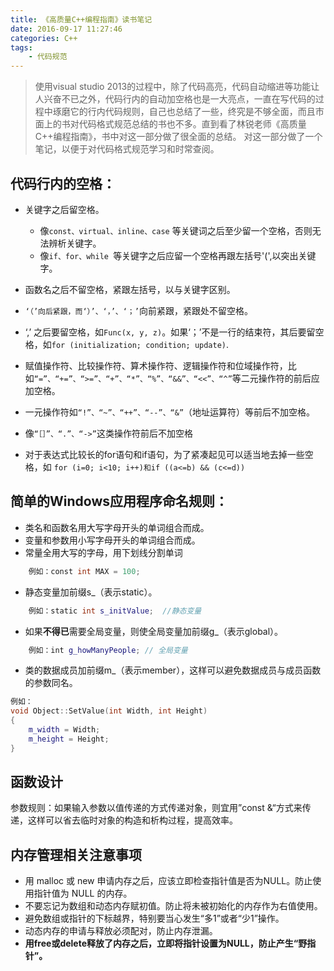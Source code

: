 ```yaml
---
title: 《高质量C++编程指南》读书笔记
date: 2016-09-17 11:27:46
categories: C++
tags:
	- 代码规范
---
```



> 使用visual studio 2013的过程中，除了代码高亮，代码自动缩进等功能让人兴奋不已之外，代码行内的自动加空格也是一大亮点，一直在写代码的过程中琢磨它的行内代码规则，自己也总结了一些，终究是不够全面，而且市面上的书对代码格式规范总结的书也不多。直到看了林锐老师《高质量C++编程指南》，书中对这一部分做了很全面的总结。
对这一部分做了一个笔记，以便于对代码格式规范学习和时常查阅。

## 代码行内的空格：

- 关键字之后留空格。

	- 像`const、virtual、inline、case` 等关键词之后至少留一个空格，否则无法辨析关键字。
	- 像`if、for、while `等关键字之后应留一个空格再跟左括号'(',以突出关键字。


- 函数名之后不留空格，紧跟左括号，以与关键字区别。

- `‘（’向后紧跟，而‘）’、‘，’、‘；’`向前紧跟，紧跟处不留空格。

- ‘,’ 之后要留空格，如`Func(x, y, z)`。如果‘；’不是一行的结束符，其后要留空格，如`for (initialization; condition; update)`.

- 赋值操作符、比较操作符、算术操作符、逻辑操作符和位域操作符，比如`“=”、“+=”、“>=”、“+”、“*”、“%”、“&&”、“<<”、“^”`等二元操作符的前后应加空格。

- 一元操作符如`“!”、“~”、“++”、“--”、“&”`（地址运算符）等前后不加空格。

- 像`“［］”、“.”、“->”`这类操作符前后不加空格

- 对于表达式比较长的for语句和if语句，为了紧凑起见可以适当地去掉一些空格，如 `for (i=0; i<10; i++)和if ((a<=b) && (c<=d)) `

<!-- more -->

## 简单的Windows应用程序命名规则：

- 类名和函数名用大写字母开头的单词组合而成。
- 变量和参数用小写字母开头的单词组合而成。
- 常量全用大写的字母，用下划线分割单词

```cpp
    例如：const int MAX = 100;
```
- 静态变量加前缀s_（表示static）。
```cpp
    例如：static int s_initValue;	//静态变量
```

- 如果**不得已**需要全局变量，则使全局变量加前缀g_（表示global）。
```cpp
    例如：int g_howManyPeople;	// 全局变量
```

- 类的数据成员加前缀m_（表示member），这样可以避免数据成员与成员函数的参数同名。

```cpp
例如：
void Object::SetValue(int Width, int Height)
{
	m_width = Width;
	m_height = Height;
}
```

## 函数设计

参数规则：如果输入参数以值传递的方式传递对象，则宜用”const &“方式来传递，这样可以省去临时对象的构造和析构过程，提高效率。

## 内存管理相关注意事项

- 用 malloc 或 new 申请内存之后，应该立即检查指针值是否为NULL。防止使用指针值为 NULL 的内存。
- 不要忘记为数组和动态内存赋初值。防止将未被初始化的内存作为右值使用。
- 避免数组或指针的下标越界，特别要当心发生“多1”或者“少1”操作。
- 动态内存的申请与释放必须配对，防止内存泄漏。
- **用free或delete释放了内存之后，立即将指针设置为NULL，防止产生“野指针”。**


